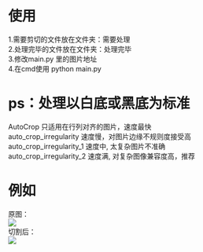 # 使用 
1.需要剪切的文件放在文件夹：需要处理  
2.处理完毕的文件放在文件夹：处理完毕  
3.修改main.py 里的图片地址  
4.在cmd使用 python main.py  



# ps：处理以白底或黑底为标准
AutoCrop 只适用在行列对齐的图片，速度最快  
auto_crop_irregularity    速度慢，对图片边缘不规则度接受高  
auto_crop_irregularity_1  速度中, 太复杂图片不准确  
auto_crop_irregularity_2  速度满, 对复杂图像兼容度高，推荐  

# 例如
原图：  
![](https://github.com/huangwenzi/AutoCrop/tree/master/activity.png)  
切割后：  
![](https://github.com/huangwenzi/AutoCrop/tree/master/show_2.png)  

